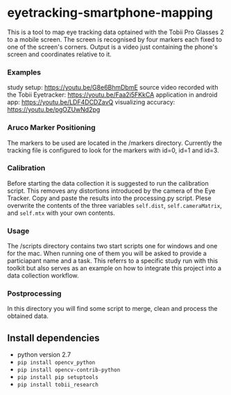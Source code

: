 # eyetracking-smartphone-mapping
This is a tool to map eye tracking data optained with the Tobii Pro Glasses 2 to a mobile screen. The screen is recognised by four markers each fixed to one of the screen's corners. Output is a video just containing the phone's screen and coordinates relative to it.

### Examples
study setup: https://youtu.be/G8e6BhmDbmE
source video recorded with the Tobii Eyetracker: https://youtu.be/Faa2i5FKkCA
application in android app: https://youtu.be/LDF4DCDZavQ
visualizing accuracy: https://youtu.be/pgOZUwNd2pg

### Aruco Marker Positioning
The markers to be used are located in the /markers directory. Currently the tracking file is configured to look for the markers with id=0, id=1 and id=3.

### Calibration
Before starting the data collection it is suggested to run the calibration script. This removes any distortions introduced by the camera of the Eye Tracker. Copy and paste the results into the processing.py script. Plese overwrite the contents of the three variables ```self.dist```, ```self.cameraMatrix```, and ```self.mtx``` with your own contents.

### Usage
The /scripts directory contains two start scripts one for windows and one for the mac. When running one of them you will be asked to provide a particiapant name and a task. This referrs to a specific study run with this toolkit but also serves as an example on how to integrate this project into a data collection workflow.

### Postprocessing
In this directory you will find some script to merge, clean and process the obtained data.

## Install dependencies
* python version 2.7
* ```pip install opencv_python```
* ```pip install opencv-contrib-python```
* ```pip install pip setuptools```
* ```pip install tobii_research```
